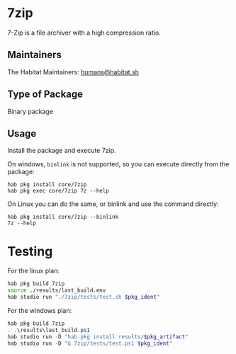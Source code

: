 # 7zip

7-Zip is a file archiver with a high compression ratio.

## Maintainers

The Habitat Maintainers: <humans@habitat.sh>

## Type of Package

Binary package

## Usage

Install the package and execute 7zip.

On windows, `binlink` is not supported, so you can execute directly from the package:

```
hab pkg install core/7zip
hab pkg exec core/7zip 7z --help
```

On Linux you can do the same, or binlink and use the command directly:

```
hab pkg install core/7zip --binlink
7z --help
```

# Testing

For the linux plan:

```bash
hab pkg build 7zip
source ./results/last_build.env
hab studio run "./7zip/tests/test.sh $pkg_ident"
```

For the windows plan:

```powershell
hab pkg build 7zip
. .\results\last_build.ps1
hab studio run -D "hab pkg install results/$pkg_artifact"
hab studio run -D "& 7zip/tests/test.ps1 $pkg_ident"
```
